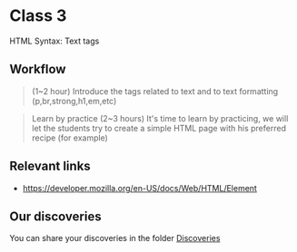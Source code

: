 # Class 3

HTML Syntax: Text tags

## Workflow

> <Text tags> (1~2 hour)
Introduce the tags related to text and to text formatting (p,br,strong,h1,em,etc)

> Learn by practice (2~3 hours)
It's time to learn by practicing, we will let the students try to create a simple HTML page with his preferred recipe (for example)

## Relevant links

- https://developer.mozilla.org/en-US/docs/Web/HTML/Element

## Our discoveries

You can share your discoveries in the folder [Discoveries](https://github.com/felipez3r0/openclasses/Examples/Classes/Class03/Discoveries)
